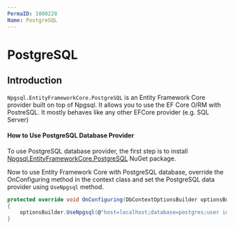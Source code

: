 ```yaml
---
PermaID: 1000228
Name: PostgreSQL
---
```


# PostgreSQL

## Introduction

`Npgsql.EntityFrameworkCore.PostgreSQL` is an Entity Framework Core provider built on top of Npgsql. It allows you to use the EF Core O/RM with PostreSQL. It mostly behaves like any other EFCore provider (e.g. SQL Server) 

#### How to Use PostgreSQL Database Provider

To use PostgreSQL database provider, the first step is to install [Npgsql.EntityFrameworkCore.PostgreSQL](https://www.nuget.org/packages/Npgsql.EntityFrameworkCore.PostgreSQL/2.1.0-preview2) NuGet package. 

Now to use Entity Framework Core with PostgreSQL database, override the OnConfiguring method in the context class and set the PostgreSQL data provider using `UseNpgsql` method. 


```csharp
protected override void OnConfiguring(DbContextOptionsBuilder optionsBuilder)
{
	optionsBuilder.UseNpgsql(@"host=localhost;database=postgres;user id=postgres;password=******;");
}
```


